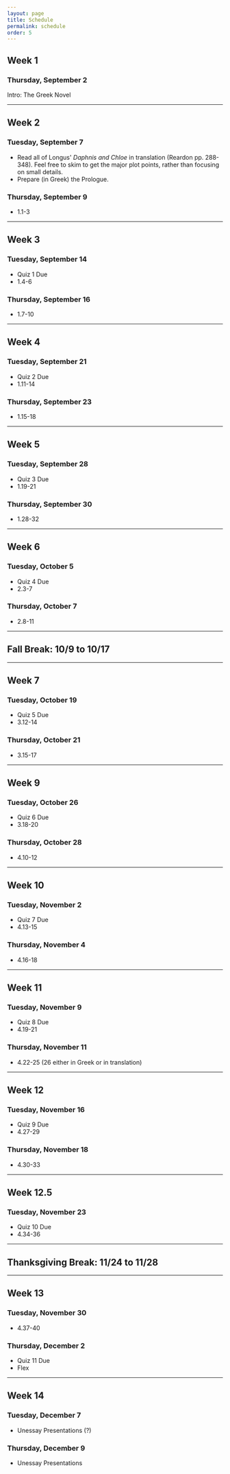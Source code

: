 ```yaml
---
layout: page
title: Schedule
permalink: schedule
order: 5
---
```


## Week 1

### Thursday, September 2
Intro: The Greek Novel

***

## Week 2

### Tuesday, September 7
* Read all of Longus' *Daphnis and Chloe* in translation (Reardon pp. 288-348). Feel free to skim to get the major plot points, rather than focusing on small details.
* Prepare (in Greek) the Prologue.

### Thursday, September 9
* 1.1-3

***

## Week 3

### Tuesday, September 14
* Quiz 1 Due
* 1.4-6

### Thursday, September 16
* 1.7-10

***

## Week 4

### Tuesday, September 21
* Quiz 2 Due
* 1.11-14

### Thursday, September 23
* 1.15-18

***

## Week 5

### Tuesday, September 28
* Quiz 3 Due
* 1.19-21

### Thursday, September 30
* 1.28-32

***

## Week 6

### Tuesday, October 5
* Quiz 4 Due
* 2.3-7

### Thursday, October 7
* 2.8-11

***

## Fall Break: 10/9 to 10/17

***

## Week 7

### Tuesday, October 19
* Quiz 5 Due
* 3.12-14

### Thursday, October 21
* 3.15-17

***

## Week 9

### Tuesday, October 26
* Quiz 6 Due
* 3.18-20

### Thursday, October 28  
* 4.10-12

***

## Week 10

### Tuesday, November 2
* Quiz 7 Due
* 4.13-15

### Thursday, November 4
* 4.16-18

***

## Week 11

### Tuesday, November 9
* Quiz 8 Due
* 4.19-21

### Thursday, November 11
* 4.22-25 (26 either in Greek or in translation)

***

## Week 12

### Tuesday, November 16
* Quiz 9 Due
* 4.27-29

### Thursday, November 18
* 4.30-33

***

## Week 12.5

### Tuesday, November 23
* Quiz 10 Due
* 4.34-36

***

## Thanksgiving Break: 11/24 to 11/28

***

## Week 13

### Tuesday, November 30
* 4.37-40

### Thursday, December 2
* Quiz 11 Due
* Flex

***

## Week 14

### Tuesday, December 7
* Unessay Presentations (?)

### Thursday, December 9
* Unessay Presentations
